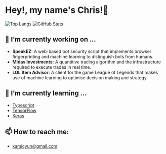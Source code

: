 # Hey!, my name's Chris!👋
[![Top Langs](https://github-readme-stats.vercel.app/api/top-langs/?username=kami&langs_count=8)](https://github.com/KamiCYun)
[![GitHub Stats](https://github-readme-stats.vercel.app/api?username=KamiCYun&theme=radical)](https://github.com/KamiCYun)

## 🔭 I’m currently working on ...
- **SpeakEZ:** A web-based bot security script that implements browser fingerprinting and machine learning to distinguish bots from humans.
- **Midas Investments:** A quantitive trading algorithm and the infrastructure required to execute trades in real time.
- **LOL Item Advisor:** A client for the game League of Legends that makes use of machine learning to optimise decision making and strategy.

## 🌱 I’m currently learning ...
- [Typescript](https://www.typescriptlang.org/)
- [TensorFlow](https://www.tensorflow.org/)
- [Keras](https://keras.io/)

## 📫 How to reach me:
- kamicyun@gmail.com

